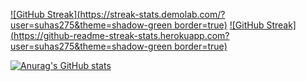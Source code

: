 



[![GitHub Streak](https://streak-stats.demolab.com/?user=suhas275&theme=shadow-green border=true)](https://git.io/streak-stats)
[![GitHub Streak](https://github-readme-streak-stats.herokuapp.com?user=suhas275&theme=shadow-green border=true)](https://git.io/streak-stats)

[![Anurag's GitHub stats](https://github-readme-stats.vercel.app/api?username=suhas275&theme=tokyonight)](https://github.com/anuraghazra/github-readme-stats)
